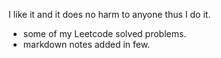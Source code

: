 I like it and it does no harm to anyone thus I do it.
- some of my Leetcode solved problems.
- markdown notes added in few. 
